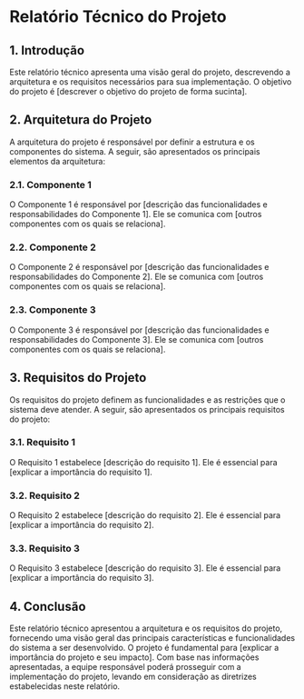 # Relatório Técnico do Projeto

## 1. Introdução

Este relatório técnico apresenta uma visão geral do projeto, descrevendo a arquitetura e os requisitos necessários para sua implementação. O objetivo do projeto é [descrever o objetivo do projeto de forma sucinta].

## 2. Arquitetura do Projeto

A arquitetura do projeto é responsável por definir a estrutura e os componentes do sistema. A seguir, são apresentados os principais elementos da arquitetura:

### 2.1. Componente 1

O Componente 1 é responsável por [descrição das funcionalidades e responsabilidades do Componente 1]. Ele se comunica com [outros componentes com os quais se relaciona].

### 2.2. Componente 2

O Componente 2 é responsável por [descrição das funcionalidades e responsabilidades do Componente 2]. Ele se comunica com [outros componentes com os quais se relaciona].

### 2.3. Componente 3

O Componente 3 é responsável por [descrição das funcionalidades e responsabilidades do Componente 3]. Ele se comunica com [outros componentes com os quais se relaciona].

## 3. Requisitos do Projeto

Os requisitos do projeto definem as funcionalidades e as restrições que o sistema deve atender. A seguir, são apresentados os principais requisitos do projeto:

### 3.1. Requisito 1

O Requisito 1 estabelece [descrição do requisito 1]. Ele é essencial para [explicar a importância do requisito 1].

### 3.2. Requisito 2

O Requisito 2 estabelece [descrição do requisito 2]. Ele é essencial para [explicar a importância do requisito 2].

### 3.3. Requisito 3

O Requisito 3 estabelece [descrição do requisito 3]. Ele é essencial para [explicar a importância do requisito 3].

## 4. Conclusão

Este relatório técnico apresentou a arquitetura e os requisitos do projeto, fornecendo uma visão geral das principais características e funcionalidades do sistema a ser desenvolvido. O projeto é fundamental para [explicar a importância do projeto e seu impacto]. Com base nas informações apresentadas, a equipe responsável poderá prosseguir com a implementação do projeto, levando em consideração as diretrizes estabelecidas neste relatório.
